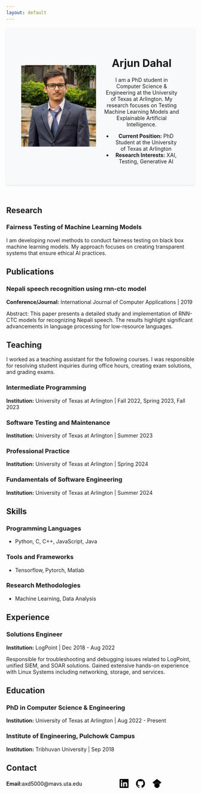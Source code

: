 ```yaml
---
layout: default
---
```


<link rel="stylesheet" type="text/css" href="styles.css">

<header style="background: #f8f9fa; padding: 40px; box-shadow: 0 2px 4px rgba(0,0,0,0.1);">
  <div style="display: flex; align-items: center;">
    <img src="photo.jpg" alt="Arjun Dahal" style="width: 200px; height: auto; margin-right: 20px;">
    <div>
      <h1>Arjun Dahal</h1>
      <p>I am a PhD student in Computer Science & Engineering at the University of Texas at Arlington. My research focuses on Testing Machine Learning Models and Explainable Artificial Intelligence.</p>
      <ul>
        <li><strong>Current Position:</strong> PhD Student at the University of Texas at Arlington</li>
        <li><strong>Research Interests:</strong> XAI, Testing, Generative AI</li>
      </ul>
    </div>
  </div>
</header>




## Research

### Fairness Testing of Machine Learning Models
I am developing novel methods to conduct fairness testing on black box machine learning models. My approach focuses on creating transparent systems that ensure ethical AI practices.





## Publications

### Nepali speech recognition using rnn-ctc model
**Conference/Journal:** International Journal of Computer Applications | 2019


Abstract: This paper presents a detailed study and implementation of RNN-CTC models for recognizing Nepali speech. The results highlight significant advancements in language processing for low-resource languages.





## Teaching

I worked as a teaching assistant for the following courses. I was responsible for resolving student inquiries during office hours, creating exam solutions, and grading exams.

### Intermediate Programming
**Institution:** University of Texas at Arlington | Fall 2022, Spring 2023, Fall 2023

### Software Testing and Maintenance
**Institution:** University of Texas at Arlington | Summer 2023

### Professional Practice
**Institution:** University of Texas at Arlington | Spring 2024

### Fundamentals of Software Engineering
**Institution:** University of Texas at Arlington | Summer 2024




## Skills

### Programming Languages
- Python, C, C++, JavaScript, Java

### Tools and Frameworks
- Tensorflow, Pytorch, Matlab

### Research Methodologies
- Machine Learning, Data Analysis





## Experience

### Solutions Engineer 
**Institution:** LogPoint | Dec 2018 - Aug 2022

Responsible for troubleshooting and debugging issues related to LogPoint, unified SIEM, and SOAR solutions. Gained extensive hands-on experience with Linux Systems including networking, storage, and services.





## Education

### PhD in Computer Science & Engineering
**Institution:** University of Texas at Arlington | Aug 2022 - Present

### Institute of Engineering, Pulchowk Campus
**Institution:** Tribhuvan University | Sep 2018





## Contact

<div style="display: flex; align-items: center;">
  <!-- Display "Email:" label and email address -->
  <span style="font-weight: bold;">Email:</span>
  <a href="mailto:axd5000@mavs.uta.edu" style="text-decoration: none; color: black; margin-right: 100px;">axd5000@mavs.uta.edu</a>

  <!-- LinkedIn -->
  <a href="https://www.linkedin.com/in/arjdahal/" style="margin-right: 20px;">
    <img src="linkedin.svg" alt="LinkedIn" style="width: 24px; height: 24px; vertical-align: middle;">
  </a>

  <!-- GitHub -->
  <a href="https://github.com/ajdahal">
    <img src="github.svg" alt="GitHub" style="width: 24px; height: 24px; vertical-align: middle; margin-right: 20px;">
  </a>

  <!-- Google Scholar -->
  <a href="https://scholar.google.com/citations?hl=en&user=fI9pyVIAAAAJ">
    <img src="googlescholar.svg" alt="Google Scholar" style="width: 24px; height: 24px; vertical-align: middle;">
  </a>
</div>


